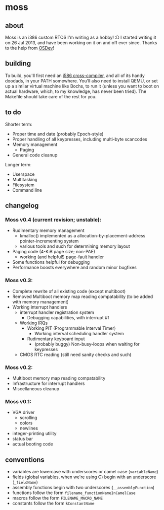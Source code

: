# moss

## about
Moss is an i386 custom RTOS I'm writing as a hobby! :D I started writing it on 26 Jul 2013, and have been working on it on and off ever since. Thanks to the help from [OSDev](http://wiki.osdev.org/Main_Page)!

## building
To build, you'll first need an [i586 cross-compiler](http://wiki.osdev.org/GCC_Cross-Compiler), and all of its handy doodads, in your PATH somewhere. You'll also need to install QEMU, or set up a similar virtual machine like Bochs, to run it (unless you want to boot on actual hardware, which, to my knowledge, has never been tried). The Makefile should take care of the rest for you.

## to do

Shorter term:

* Proper time and date (probably Epoch-style)
* Proper handling of all keypresses, including multi-byte scancodes
* Memory management
	* Paging
* General code cleanup

Longer term:

* Userspace
* Multitasking
* Filesystem
* Command line

## changelog

### Moss v0.4 (current revision; unstable):

* Rudimentary memory management
	* kmalloc() implemented as a allocation-by-placement-address pointer-incrementing system
	* various tools and such for determining memory layout
* Paging code (4-KiB page size; non-PAE)
	* working (and helpful!) page-fault handler
* Some functions helpful for debugging
* Performance boosts everywhere and random minor bugfixes

### Moss v0.3:

* Complete rewrite of all existing code (except multiboot)
* Removed Multiboot memory map reading compatability (to be added with memory management)
* Working interrupt handlers
	* interrupt handler registration system
		* Debugging capabilities, with interrupt #1
	* Working IRQs
		* Working PIT (Programmable Interval Timer)
			* Working interval scheduling handler system
		* Rudimentary keyboard input
			* (probably buggy) Non-busy-loops when waiting for keypresses
	* CMOS RTC reading (still need sanity checks and such)

### Moss v0.2:

* Multiboot memory map reading compatability
* Infrastructure for interrupt handlers
* Miscellaneous cleanup

### Moss v0.1:

* VGA driver
	* scrolling
	* colors
	* newlines
* integer-printing utility
* status bar
* actual booting code

## conventions
* variables are lowercase with underscores or camel case (<code>variableName</code>)
* fields (global variables, when we're using C) begin with an underscore (<code>_fieldName</code>)
* assembly functions begin with two underscores (<code>__assemblyFunction</code>)
* functions follow the form <code>filename_functionNameInCamelCase</code>
* macros follow the form <code>FILENAME_MACRO_NAME</code>
* constants follow the form <code>kConstantName</code>
